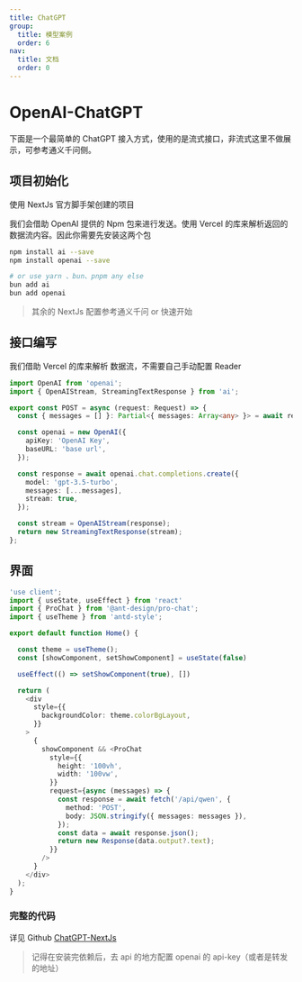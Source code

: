 ```yaml
---
title: ChatGPT
group:
  title: 模型案例
  order: 6
nav:
  title: 文档
  order: 0
---
```


# OpenAI-ChatGPT

下面是一个最简单的 ChatGPT 接入方式，使用的是流式接口，非流式这里不做展示，可参考通义千问侧。

## 项目初始化

使用 NextJs 官方脚手架创建的项目

我们会借助 OpenAI 提供的 Npm 包来进行发送。使用 Vercel 的库来解析返回的数据流内容。因此你需要先安装这两个包

```bash
npm install ai --save
npm install openai --save

# or use yarn 、bun、pnpm any else
bun add ai
bun add openai
```

> 其余的 NextJs 配置参考通义千问 or 快速开始

## 接口编写

我们借助 Vercel 的库来解析 数据流，不需要自己手动配置 Reader

```ts
import OpenAI from 'openai';
import { OpenAIStream, StreamingTextResponse } from 'ai';

export const POST = async (request: Request) => {
  const { messages = [] }: Partial<{ messages: Array<any> }> = await request.json();

  const openai = new OpenAI({
    apiKey: 'OpenAI Key',
    baseURL: 'base url',
  });

  const response = await openai.chat.completions.create({
    model: 'gpt-3.5-turbo',
    messages: [...messages],
    stream: true,
  });

  const stream = OpenAIStream(response);
  return new StreamingTextResponse(stream);
};
```

## 界面

```ts
'use client';
import { useState, useEffect } from 'react'
import { ProChat } from '@ant-design/pro-chat';
import { useTheme } from 'antd-style';

export default function Home() {

  const theme = useTheme();
  const [showComponent, setShowComponent] = useState(false)

  useEffect(() => setShowComponent(true), [])

  return (
    <div
      style={{
        backgroundColor: theme.colorBgLayout,
      }}
    >
      {
        showComponent && <ProChat
          style={{
            height: '100vh',
            width: '100vw',
          }}
          request={async (messages) => {
            const response = await fetch('/api/qwen', {
              method: 'POST',
              body: JSON.stringify({ messages: messages }),
            });
            const data = await response.json();
            return new Response(data.output?.text);
          }}
        />
      }
    </div>
  );
}

```

### 完整的代码

详见 Github [ChatGPT-NextJs](https://github.com/ant-design/pro-chat/tree/main/demos/chatgpt-nextjs)

> 记得在安装完依赖后，去 api 的地方配置 openai 的 api-key（或者是转发的地址）
